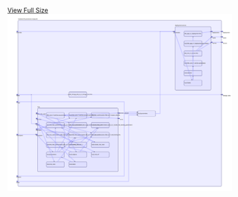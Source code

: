 [View Full Size](https://raw.githubusercontent.com/mingfang/terraform-provider-k8s/master/modules/nfs-provisioner-empty-dir/diagram.svg?sanitize=true)<img src="diagram.svg"/>
